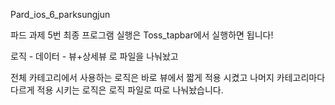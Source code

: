 Pard_ios_6_parksungjun

파드 과제 5번 최종 프로그램 실행은 Toss_tapbar에서 실행하면 됩니다!

로직 - 데이터 - 뷰+상세뷰 로 파일을 나눠놨고

전체 카테고리에서 사용하는 로직은 바로 뷰에서 짧게 적용 시켰고 나머지 카테고리마다 다르게 적용 시키는 로직은 
로직 파일로 따로 나눠놨습니다.
